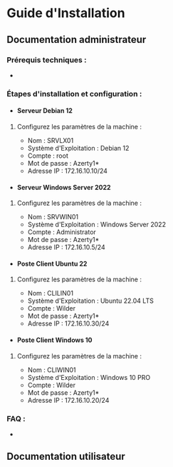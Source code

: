 
# Guide d'Installation 

## Documentation administrateur

### Prérequis techniques :
 - 
### Étapes d'installation et configuration :
 - #### Serveur Debian 12


1. Configurez les paramètres de la machine :
   
   - Nom : SRVLX01
   - Système d'Exploitation : Debian 12
   - Compte : root
   - Mot de passe : Azerty1*
   - Adresse IP : 172.16.10.10/24


- #### Serveur Windows Server 2022 


1. Configurez les paramètres de la machine :
   
   - Nom : SRVWIN01
   - Système d'Exploitation : Windows Server 2022
   - Compte : Administrator
   - Mot de passe : Azerty1*
   - Adresse IP : 172.16.10.5/24

- #### Poste Client Ubuntu 22

1. Configurez les paramètres de la machine :
   
   - Nom : CLILIN01
   - Système d'Exploitation : Ubuntu 22.04 LTS
   - Compte : Wilder
   - Mot de passe : Azerty1*
   - Adresse IP : 172.16.10.30/24
  
- #### Poste Client Windows 10

1. Configurez les paramètres de la machine :
  
    - Nom : CLIWIN01
    - Système d'Exploitation : Windows 10 PRO
    - Compte : Wilder
    - Mot de passe : Azerty1*
    - Adresse IP : 172.16.10.20/24


### FAQ :
 - 
## Documentation utilisateur

